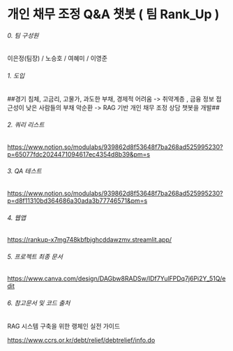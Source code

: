 # 개인 채무 조정 Q&A 챗봇 ( 팀 Rank_Up )
###### 0. 팀 구성원
이은정(팀장) / 노승호 / 여혜미 / 이영준

###### 1. 도입
##경기 침체, 고금리, 고물가, 과도한 부채, 경제적 어려움 -> 취약계층 , 금융 정보 접근성이 낮은 사람들의 부채 악순환 -> RAG 기반 개인 채무 조정 상담 챗봇을 개발##

###### 2. 쿼리 리스트
https://www.notion.so/modulabs/939862d8f53648f7ba268ad525995230?p=65077fdc2024471094617ec4354d8b39&pm=s

###### 3. QA 테스트
https://www.notion.so/modulabs/939862d8f53648f7ba268ad525995230?p=d8f11310bd364686a30ada3b77746571&pm=s

###### 4. 웹앱
https://rankup-x7mg748kbfbjghcddawzmv.streamlit.app/

###### 5. 프로젝트 최종 문서
https://www.canva.com/design/DAGbw8RADSw/IDf7YulFPDq7j6Pi2Y_51Q/edit

###### 6. 참고문서 및 코드 출처

RAG 시스템 구축을 위한 랭체인 실전 가이드

https://www.ccrs.or.kr/debt/relief/debtrelief/info.do
